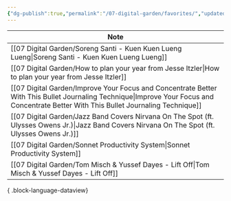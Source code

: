 ```yaml
---
{"dg-publish":true,"permalink":"/07-digital-garden/favorites/","updated":"2025-04-08T18:49:45.101-07:00"}
---
```



| Note                                                                                                                                                                                      |
| ----------------------------------------------------------------------------------------------------------------------------------------------------------------------------------------- |
| [[07 Digital Garden/Soreng Santi - Kuen Kuen Lueng Lueng\|Soreng Santi - Kuen Kuen Lueng Lueng]]                                                                                       |
| [[07 Digital Garden/How to plan your year from Jesse Itzler\|How to plan your year from Jesse Itzler]]                                                                                 |
| [[07 Digital Garden/Improve Your Focus and Concentrate Better With This Bullet Journaling Technique\|Improve Your Focus and Concentrate Better With This Bullet Journaling Technique]] |
| [[07 Digital Garden/Jazz Band Covers Nirvana On The Spot (ft. Ulysses Owens Jr.)\|Jazz Band Covers Nirvana On The Spot (ft. Ulysses Owens Jr.)]]                                       |
| [[07 Digital Garden/Sonnet Productivity System\|Sonnet Productivity System]]                                                                                                           |
| [[07 Digital Garden/Tom Misch & Yussef Dayes - Lift Off\|Tom Misch & Yussef Dayes - Lift Off]]                                                                                         |

{ .block-language-dataview}
